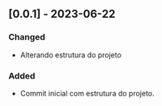## [0.0.1] - 2023-06-22

### Changed

- Alterando estrutura do projeto

### Added

- Commit inicial com estrutura do projeto.